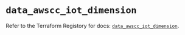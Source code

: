 # `data_awscc_iot_dimension`

Refer to the Terraform Registory for docs: [`data_awscc_iot_dimension`](https://registry.terraform.io/providers/hashicorp/awscc/0.70.0/docs/data-sources/iot_dimension).
